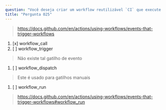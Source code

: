 ```yaml
---
question: "Você deseja criar um workflow reutilizável `CI` que execute algumas verificações de qualidade, linting e testes em alterações no código. Qual gatilho de evento o workflow `CI` deve definir para permitir sua reutilização em outros workflows?"
title: "Pergunta 025"
---
```


> https://docs.github.com/en/actions/using-workflows/events-that-trigger-workflows
1. [x] workflow_call
1. [ ] workflow_trigger
> Não existe tal gatilho de evento
1. [ ] workflow_dispatch
> Este é usado para gatilhos manuais
1. [ ] workflow_run
> https://docs.github.com/en/actions/using-workflows/events-that-trigger-workflows#workflow_run


